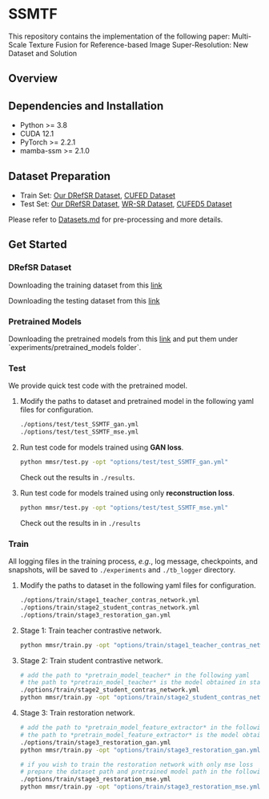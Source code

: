 # SSMTF

This repository contains the implementation of the following paper:
Multi-Scale Texture Fusion for Reference-based Image Super-Resolution: New Dataset and Solution

## Overview


## Dependencies and Installation

- Python >= 3.8
-  CUDA 12.1
- PyTorch >= 2.2.1
- mamba-ssm >= 2.1.0

## Dataset Preparation

- Train Set: [Our DRefSR Dataset](https://drive.google.com/drive/folders/1hGHy36XcmSZ1LtARWmGL5OK1IUdWJi3I), [CUFED Dataset](https://drive.google.com/drive/folders/1hGHy36XcmSZ1LtARWmGL5OK1IUdWJi3I)
- Test Set: [Our DRefSR Dataset](https://pan.baidu.com/s/1fEDQI-zpTVYCGz-3-FvH7g?pwd=dtpg), [WR-SR Dataset](https://drive.google.com/drive/folders/16UKRu-7jgCYcndOlGYBmo5Pp0_Mq71hP?usp=sharing), [CUFED5 Dataset](https://drive.google.com/file/d/1Fa1mopExA9YGG1RxrCZZn7QFTYXLx6ph/view)

Please refer to [Datasets.md](datasets/DATASETS.md) for pre-processing and more details.

## Get Started

### DRefSR Dataset
Downloading the training dataset from this [link](https://pan.baidu.com/s/1VtjJI4khTCSE1LhzH5lxng) 

Downloading the testing dataset from this [link]( https://pan.baidu.com/s/1fEDQI-zpTVYCGz-3-FvH7g?pwd=dtpg) 

### Pretrained Models
Downloading the pretrained models from this [link]([https://pan.baidu.com/s/1VtjJI4khTCSE1LhzH5lxng](https://pan.baidu.com/s/1GUymA7t3eD1TqDVLUxNLZQ?pwd=f5cf)) and put them under `experiments/pretrained_models folder`.

### Test

We provide quick test code with the pretrained model.

1. Modify the paths to dataset and pretrained model in the following yaml files for configuration.

    ```bash
    ./options/test/test_SSMTF_gan.yml
    ./options/test/test_SSMTF_mse.yml
    ```

1. Run test code for models trained using **GAN loss**.

    ```bash
    python mmsr/test.py -opt "options/test/test_SSMTF_gan.yml"
    ```

   Check out the results in `./results`.

1. Run test code for models trained using only **reconstruction loss**.

    ```bash
    python mmsr/test.py -opt "options/test/test_SSMTF_mse.yml"
    ```

   Check out the results in in `./results`


### Train

All logging files in the training process, *e.g.*, log message, checkpoints, and snapshots, will be saved to `./experiments` and `./tb_logger` directory.

1. Modify the paths to dataset in the following yaml files for configuration.
   ```bash
   ./options/train/stage1_teacher_contras_network.yml
   ./options/train/stage2_student_contras_network.yml
   ./options/train/stage3_restoration_gan.yml
   ```

1. Stage 1: Train teacher contrastive network.
   ```bash
   python mmsr/train.py -opt "options/train/stage1_teacher_contras_network.yml"
   ```

1. Stage 2: Train student contrastive network.
   ```bash
   # add the path to *pretrain_model_teacher* in the following yaml
   # the path to *pretrain_model_teacher* is the model obtained in stage1
   ./options/train/stage2_student_contras_network.yml
   python mmsr/train.py -opt "options/train/stage2_student_contras_network.yml"
   ```

1. Stage 3: Train restoration network.
   ```bash
   # add the path to *pretrain_model_feature_extractor* in the following yaml
   # the path to *pretrain_model_feature_extractor* is the model obtained in stage2
   ./options/train/stage3_restoration_gan.yml
   python mmsr/train.py -opt "options/train/stage3_restoration_gan.yml"

   # if you wish to train the restoration network with only mse loss
   # prepare the dataset path and pretrained model path in the following yaml
   ./options/train/stage3_restoration_mse.yml
   python mmsr/train.py -opt "options/train/stage3_restoration_mse.yml"
   ```



